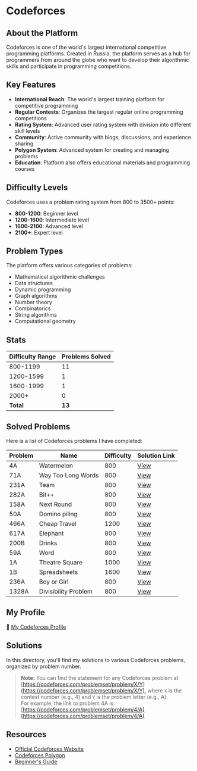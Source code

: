 # Codeforces

## About the Platform

Codeforces is one of the world's largest international competitive programming platforms. Created in Russia, the platform serves as a hub for programmers from around the globe who want to develop their algorithmic skills and participate in programming competitions.

## Key Features

- **International Reach**: The world's largest training platform for competitive programming
- **Regular Contests**: Organizes the largest regular online programming competitions
- **Rating System**: Advanced user rating system with division into different skill levels
- **Community**: Active community with blogs, discussions, and experience sharing
- **Polygon System**: Advanced system for creating and managing problems
- **Education**: Platform also offers educational materials and programming courses


## Difficulty Levels

Codeforces uses a problem rating system from 800 to 3500+ points:

- **800-1200**: Beginner level
- **1200-1600**: Intermediate level
- **1600-2100**: Advanced level
- **2100+**: Expert level


## Problem Types

The platform offers various categories of problems:

- Mathematical algorithmic challenges
- Data structures
- Dynamic programming
- Graph algorithms
- Number theory
- Combinatorics
- String algorithms
- Computational geometry


## Stats

| Difficulty Range | Problems Solved |
| :-- |:----------------|
| 800-1199 | 11              |
| 1200-1599 | 1               |
| 1600-1999 | 1               |
| 2000+ | 0               |
| **Total** | **13**          |

## Solved Problems

Here is a list of Codeforces problems I have completed:

| Problem | Name               | Difficulty | Solution Link       |
|---------|--------------------|------------|---------------------|
| 4A      | Watermelon         | 800        | [View](./4A.cpp)    |
| 71A     | Way Too Long Words | 800        | [View](./71A.cpp)   |
| 231A    | Team               | 800        | [View](./231A.cpp)  |
| 282A    | Bit++              | 800        | [View](./282A.cpp)  |
| 158A    | Next Round         | 800        | [View](./158A.cpp)  |
| 50A     | Domino piling      | 800        | [View](./50A.cpp)   |
| 466A    | Cheap Travel       | 1200       | [View](./466A.cpp)  |
| 617A    | Elephant           | 800        | [View](./617A.cpp)  |
| 200B    | Drinks             | 800        | [View](./200B.cpp)  |
| 59A     | Word             | 800        | [View](./59A.cpp)   |
| 1A      | Theatre Square             | 1000       | [View](./1A.cpp)    |
| 1B      | Spreadsheets             | 1600       | [View](./1B.cpp)    |
| 236A    | Boy or Girl             | 800        | [View](./236A.cpp)  |
| 1328A   | Divisibility Problem             | 800        | [View](./1328A.cpp) |

## My Profile

🔗 [My Codeforces Profile](https://codeforces.com/profile/alwoodm)

## Solutions

In this directory, you'll find my solutions to various Codeforces problems, organized by problem number.

> **Note:** You can find the statement for any Codeforces problem at [https://codeforces.com/problemset/problem/X/Y](https://codeforces.com/problemset/problem/X/Y), where `X` is the contest number (e.g., 4) and `Y` is the problem letter (e.g., A).  
> For example, the link to problem 4A is: [https://codeforces.com/problemset/problem/4/A](https://codeforces.com/problemset/problem/4/A)

## Resources

- [Official Codeforces Website](https://codeforces.com/)
- [Codeforces Polygon](https://polygon.codeforces.com/)
- [Beginner's Guide](https://codeforces.com/blog/entry/23054)
